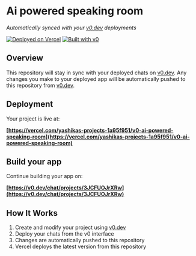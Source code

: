 # Ai powered speaking room

*Automatically synced with your [v0.dev](https://v0.dev) deployments*

[![Deployed on Vercel](https://img.shields.io/badge/Deployed%20on-Vercel-black?style=for-the-badge&logo=vercel)](https://vercel.com/yashikas-projects-1a95f951/v0-ai-powered-speaking-room)
[![Built with v0](https://img.shields.io/badge/Built%20with-v0.dev-black?style=for-the-badge)](https://v0.dev/chat/projects/3JCFUOJrXRw)

## Overview

This repository will stay in sync with your deployed chats on [v0.dev](https://v0.dev).
Any changes you make to your deployed app will be automatically pushed to this repository from [v0.dev](https://v0.dev).

## Deployment

Your project is live at:

**[https://vercel.com/yashikas-projects-1a95f951/v0-ai-powered-speaking-room](https://vercel.com/yashikas-projects-1a95f951/v0-ai-powered-speaking-room)**

## Build your app

Continue building your app on:

**[https://v0.dev/chat/projects/3JCFUOJrXRw](https://v0.dev/chat/projects/3JCFUOJrXRw)**

## How It Works

1. Create and modify your project using [v0.dev](https://v0.dev)
2. Deploy your chats from the v0 interface
3. Changes are automatically pushed to this repository
4. Vercel deploys the latest version from this repository
